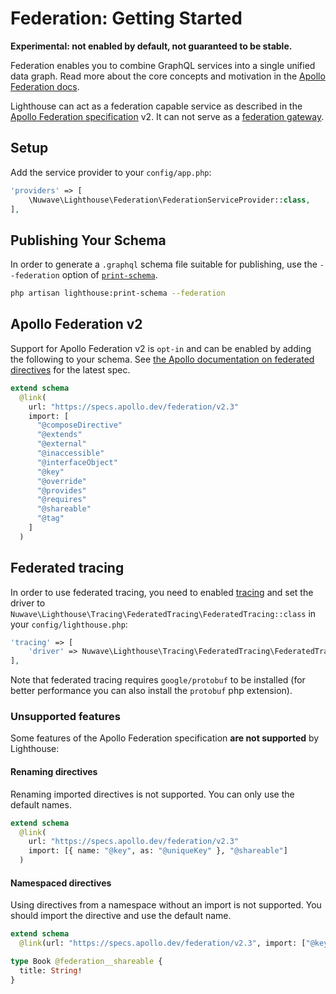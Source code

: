 # Federation: Getting Started

**Experimental: not enabled by default, not guaranteed to be stable.**

Federation enables you to combine GraphQL services into a single unified data graph.
Read more about the core concepts and motivation in the [Apollo Federation docs](https://www.apollographql.com/docs/federation).

Lighthouse can act as a federation capable service as described in the [Apollo Federation specification](https://www.apollographql.com/docs/federation/federation-spec) v2.
It can not serve as a [federation gateway](https://www.apollographql.com/docs/federation/gateway).

## Setup

Add the service provider to your `config/app.php`:

```php
'providers' => [
    \Nuwave\Lighthouse\Federation\FederationServiceProvider::class,
],
```

## Publishing Your Schema

In order to generate a `.graphql` schema file suitable for publishing, use the `--federation` option of [`print-schema`](../api-reference/commands.md#print-schema).

```sh
php artisan lighthouse:print-schema --federation
```

## Apollo Federation v2

Support for Apollo Federation v2 is `opt-in` and can be enabled by adding the following to your schema.
See [the Apollo documentation on federated directives](https://www.apollographql.com/docs/federation/federated-types/federated-directives) for the latest spec.

```graphql
extend schema
  @link(
    url: "https://specs.apollo.dev/federation/v2.3"
    import: [
      "@composeDirective"
      "@extends"
      "@external"
      "@inaccessible"
      "@interfaceObject"
      "@key"
      "@override"
      "@provides"
      "@requires"
      "@shareable"
      "@tag"
    ]
  )
```

## Federated tracing

In order to use federated tracing, you need to enabled [tracing](../performance/tracing.md)
and set the driver to `Nuwave\Lighthouse\Tracing\FederatedTracing\FederatedTracing::class` in your `config/lighthouse.php`:

```php
'tracing' => [
    'driver' => Nuwave\Lighthouse\Tracing\FederatedTracing\FederatedTracing::class,
],
```

Note that federated tracing requires `google/protobuf` to be installed (for better performance you can also install the `protobuf` php extension).

### Unsupported features

Some features of the Apollo Federation specification **are not supported** by Lighthouse:

#### Renaming directives

Renaming imported directives is not supported.
You can only use the default names.

```graphql
extend schema
  @link(
    url: "https://specs.apollo.dev/federation/v2.3"
    import: [{ name: "@key", as: "@uniqueKey" }, "@shareable"]
  )
```

#### Namespaced directives

Using directives from a namespace without an import is not supported.
You should import the directive and use the default name.

```graphql
extend schema
  @link(url: "https://specs.apollo.dev/federation/v2.3", import: ["@key"])

type Book @federation__shareable {
  title: String!
}
```
